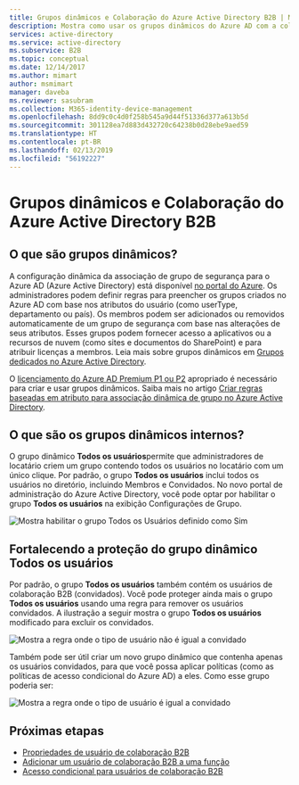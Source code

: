 ```yaml
---
title: Grupos dinâmicos e Colaboração do Azure Active Directory B2B | Microsoft Docs
description: Mostra como usar os grupos dinâmicos do Azure AD com a colaboração B2B do Azure Active Directory
services: active-directory
ms.service: active-directory
ms.subservice: B2B
ms.topic: conceptual
ms.date: 12/14/2017
ms.author: mimart
author: msmimart
manager: daveba
ms.reviewer: sasubram
ms.collection: M365-identity-device-management
ms.openlocfilehash: 8dd9c0c4d0f258b545a9d44f51336d377a613b5d
ms.sourcegitcommit: 301128ea7d883d432720c64238b0d28ebe9aed59
ms.translationtype: HT
ms.contentlocale: pt-BR
ms.lasthandoff: 02/13/2019
ms.locfileid: "56192227"
---
```

# <a name="dynamic-groups-and-azure-active-directory-b2b-collaboration"></a>Grupos dinâmicos e Colaboração do Azure Active Directory B2B

## <a name="what-are-dynamic-groups"></a>O que são grupos dinâmicos?
A configuração dinâmica da associação de grupo de segurança para o Azure AD (Azure Active Directory) está disponível [no portal do Azure](https://portal.azure.com). Os administradores podem definir regras para preencher os grupos criados no Azure AD com base nos atributos do usuário (como userType, departamento ou país). Os membros podem ser adicionados ou removidos automaticamente de um grupo de segurança com base nas alterações de seus atributos. Esses grupos podem fornecer acesso a aplicativos ou a recursos de nuvem (como sites e documentos do SharePoint) e para atribuir licenças a membros. Leia mais sobre grupos dinâmicos em [Grupos dedicados no Azure Active Directory](../active-directory-accessmanagement-dedicated-groups.md).

O [licenciamento do Azure AD Premium P1 ou P2](https://azure.microsoft.com/pricing/details/active-directory/) apropriado é necessário para criar e usar grupos dinâmicos. Saiba mais no artigo [Criar regras baseadas em atributo para associação dinâmica de grupo no Azure Active Directory](../users-groups-roles/groups-dynamic-membership.md).

## <a name="what-are-the-built-in-dynamic-groups"></a>O que são os grupos dinâmicos internos?
O grupo dinâmico **Todos os usuários**permite que administradores de locatário criem um grupo contendo todos os usuários no locatário com um único clique. Por padrão, o grupo **Todos os usuários** inclui todos os usuários no diretório, incluindo Membros e Convidados.
No novo portal de administração do Azure Active Directory, você pode optar por habilitar o grupo **Todos os usuários** na exibição Configurações de Grupo.

![Mostra habilitar o grupo Todos os Usuários definido como Sim](media/use-dynamic-groups/enable-all-users-group.png)

## <a name="hardening-the-all-users-dynamic-group"></a>Fortalecendo a proteção do grupo dinâmico Todos os usuários
Por padrão, o grupo **Todos os usuários** também contém os usuários de colaboração B2B (convidados). Você pode proteger ainda mais o grupo **Todos os usuários** usando uma regra para remover os usuários convidados. A ilustração a seguir mostra o grupo **Todos os usuários** modificado para excluir os convidados.

![Mostra a regra onde o tipo de usuário não é igual a convidado](media/use-dynamic-groups/exclude-guest-users.png)

Também pode ser útil criar um novo grupo dinâmico que contenha apenas os usuários convidados, para que você possa aplicar políticas (como as políticas de acesso condicional do Azure AD) a eles.
Como esse grupo poderia ser:

![Mostra a regra onde o tipo de usuário é igual a convidado](media/use-dynamic-groups/only-guest-users.png)

## <a name="next-steps"></a>Próximas etapas

- [Propriedades de usuário de colaboração B2B](user-properties.md)
- [Adicionar um usuário de colaboração B2B a uma função](add-guest-to-role.md)
- [Acesso condicional para usuários de colaboração B2B](conditional-access.md)

